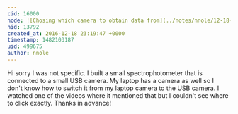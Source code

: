 ```yaml
---
cid: 16000
node: ![Chosing which camera to obtain data from](../notes/nnole/12-18-2016/chosing-which-camera-to-obtain-data-from)
nid: 13792
created_at: 2016-12-18 23:19:47 +0000
timestamp: 1482103187
uid: 499675
author: nnole
---
```


Hi sorry I was not specific. I built a small spectrophotometer that is connected to a small USB camera. My laptop has a camera as well so I don't know how to switch it from my laptop camera to the USB camera. I watched one of the videos where it mentioned that but I couldn't see where to click exactly.
Thanks in advance!
